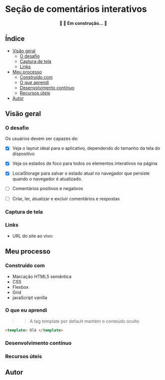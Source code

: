 # Seção de comentários interativos

<h4 align="center"> 
	🚧   🚀 Em construção...  🚧
</h4>

## Índice

- [Visão geral](#visão-geral)
  - [O desafio](#o-desafio)
  - [Captura de tela](#captura-de-tela)
  - [Links](#links)
- [Meu processo](#meu-processo)
  - [Construído com](#construído-com)
  - [O que aprendi](#o-que-aprendi)
  - [Desenvolvimento contínuo](#desenvolvimento-contínuo)
  - [Recursos úteis](#recursos-resources)
- [Autor](#autor)


## Visão geral

### O desafio

Os usuários devem ser capazes de:

- [x] Veja o layout ideal para o aplicativo, dependendo do tamanho da tela do dispositivo
- [x] Veja os estados de foco para todos os elementos interativos na página
- [x] LocalStorage para salvar o estado atual no navegador que persiste quando o navegador é atualizado.
- [ ] Comentários positivos e negativos
- [ ] Criar, ler, atualizar e excluir comentários e respostas


### Captura de tela
### Links

- URL do site ao vivo:

## Meu processo

### Construído com

- Marcação HTML5 semântica
- CSS
- Flexbox
- Grid
- javaScript vanilla
  


### O que eu aprendi

>> A tag template por default mantém o conteúdo oculto

```html
<template> Olá </template>
```

### Desenvolvimento contínuo


### Recursos úteis


## Autor

